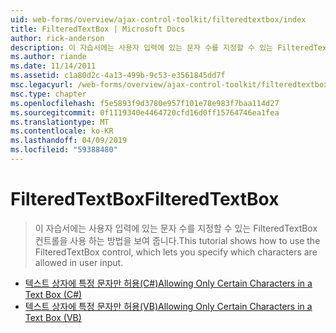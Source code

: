 ```yaml
---
uid: web-forms/overview/ajax-control-toolkit/filteredtextbox/index
title: FilteredTextBox | Microsoft Docs
author: rick-anderson
description: 이 자습서에는 사용자 입력에 있는 문자 수를 지정할 수 있는 FilteredTextBox 컨트롤을 사용 하는 방법을 보여 줍니다.
ms.author: riande
ms.date: 11/14/2011
ms.assetid: c1a80d2c-4a13-499b-9c53-e3561845dd7f
msc.legacyurl: /web-forms/overview/ajax-control-toolkit/filteredtextbox
msc.type: chapter
ms.openlocfilehash: f5e5893f9d3780e957f101e78e983f7baa114d27
ms.sourcegitcommit: 0f1119340e4464720cfd16d0ff15764746ea1fea
ms.translationtype: MT
ms.contentlocale: ko-KR
ms.lasthandoff: 04/09/2019
ms.locfileid: "59388480"
---
```

# <a name="filteredtextbox"></a><span data-ttu-id="3119c-103">FilteredTextBox</span><span class="sxs-lookup"><span data-stu-id="3119c-103">FilteredTextBox</span></span>

> <span data-ttu-id="3119c-104">이 자습서에는 사용자 입력에 있는 문자 수를 지정할 수 있는 FilteredTextBox 컨트롤을 사용 하는 방법을 보여 줍니다.</span><span class="sxs-lookup"><span data-stu-id="3119c-104">This tutorial shows how to use the FilteredTextBox control, which lets you specify which characters are allowed in user input.</span></span>


- [<span data-ttu-id="3119c-105">텍스트 상자에 특정 문자만 허용(C#)</span><span class="sxs-lookup"><span data-stu-id="3119c-105">Allowing Only Certain Characters in a Text Box (C#)</span></span>](allowing-only-certain-characters-in-a-text-box-cs.md)
- [<span data-ttu-id="3119c-106">텍스트 상자에 특정 문자만 허용(VB)</span><span class="sxs-lookup"><span data-stu-id="3119c-106">Allowing Only Certain Characters in a Text Box (VB)</span></span>](allowing-only-certain-characters-in-a-text-box-vb.md)
